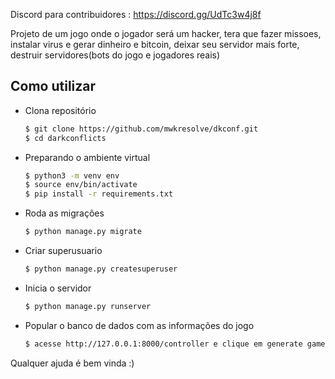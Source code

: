 Discord para contribuidores : https://discord.gg/UdTc3w4j8f




Projeto de um jogo onde o jogador será um hacker, tera que fazer missoes, instalar virus e gerar dinheiro e bitcoin, deixar seu servidor mais forte,  destruir servidores(bots do jogo e jogadores reais)

## Como utilizar
* Clona repositório
  ```bash
  $ git clone https://github.com/mwkresolve/dkconf.git
  $ cd darkconflicts
  ```
* Preparando o ambiente virtual
  ```bash
  $ python3 -m venv env
  $ source env/bin/activate
  $ pip install -r requirements.txt
  ```
* Roda as migrações
  ```bash
  $ python manage.py migrate
  ```

* Criar superusuario
  ```bash
  $ python manage.py createsuperuser
  ```

* Inicia o servidor
  ```bash
  $ python manage.py runserver
  ```

* Popular o banco de dados com as informações do jogo
  ```bash
  $ acesse http://127.0.0.1:8000/controller e clique em generate game depois generate bots
  ```
Qualquer ajuda é bem vinda :)


